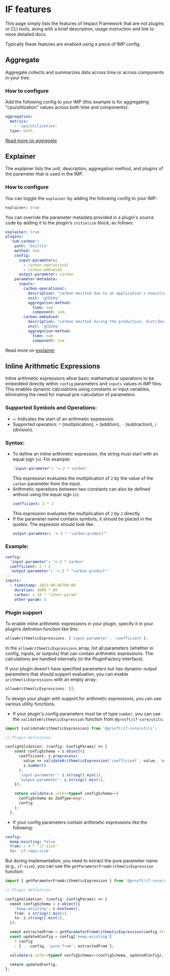 # IF features

This page simply lists the features of Impact Framework that are not plugins or CLI tools, along with a brief description, usage instruction and link to more detailed docs.

Typically these features are enabled using a piece of IMP config.

## Aggregate

Aggregate collects and summarizes data across time or across components in your tree.

### How to configure

Add the following config to your IMP (this example is for aggregating "cpu/utilization" values across both time and components):

```yaml
aggregation:
  metrics:
    - 'cpu/utilization'
  type: both
```

[Read more on aggregate](../major-concepts/aggregation.md)

## Explainer

The explainer lists the unit, description, aggregation method, and plugins of the parameter that is used in the IMP.

### How to configure

You can toggle the `explainer` by adding the following config to your IMP:

```yaml
explainer: true
```

You can override the parameter metadata provided in a plugin's source code by adding it to the plugin's `initialize` block, as follows:

```yaml
explainer: true
plugins:
  'sum-carbon':
    path: 'builtin'
    method: Sum
    config:
      input-parameters:
        - carbon-operational
        - carbon-embodied
      output-parameter: carbon
    parameter-metadata:
      inputs:
        carbon-operational:
          description: "carbon emitted due to an application's execution"
          unit: 'gCO2eq'
          aggregation-method:
            time: sum
            component: sum,
        carbon-embodied:
          description: "carbon emitted during the production, distribution and disposal of a hardware component, scaled by the fraction of the component's lifespan being allocated to the application under investigation"
          unit: 'gCO2eq'
          aggregation-method:
            time: sum
            component: sum
```

Read more on [explainer](../users/how-to-use-the-explain-feature.md)

## Inline Arithmetic Expressions

Inline arithmetic expressions allow basic mathematical operations to be embedded directly within `config` parameters and `inputs` values in IMP files. This enables dynamic calculations using constants or input variables, eliminating the need for manual pre-calculation of parameters.

### Supported Symbols and Operations:

- `=`: Indicates the start of an arithmetic expression.
- Supported operators: `*` (multiplication), `+` (addition), `-` (subtraction), `/` (division).

### Syntax:

- To define an inline arithmetic expression, the string must start with an equal sign (`=`). For example:
  ```yaml
  'input-parameter': '= 2 * carbon'
  ```
  This expression evaluates the multiplication of `2` by the value of the `carbon` parameter from the input.
- Arithmetic operations between two constants can also be defined without using the equal sign (`=`):
  ```yaml
  coefficient: 2 * 2
  ```
  This expression evaluates the multiplication of `2` by `2` directly.
- If the parameter name contains symbols, it should be placed in the quotes. The expresion should look like:
  ```yaml
  output-parameter: '= 2 * "carbon-product"'
  ```

### Example:

```yaml
config:
  'input-parameter': '= 2 * carbon'
  coefficient: 2 * 2
  'output-parameter': '= 2 * "carbon-product"'
---
inputs:
  - timestamp: 2023-08-06T00:00
    duration: 3600 * 60
    carbon: = 10 * "other-param"
    other-param: 3
```

### Plugin support

To enable inline arithmetic expressions in your plugin, specify it in your plugin’s definition function like this:

```ts
allowArithmeticExpressions: ['input-parameter', 'coefficient'];
```

In the `allowArithmeticExpressions` array, list all parameters (whether in config, inputs, or outputs) that can contain arithmetic expressions. The calculations are handled internally (in the PluginFactory interface).

If your plugin doesn’t have specified parameters but has dynamic output parameters that should support evaluation, you can enable `arithmeticExpressions` with an empty array:

```ts
allowArithmeticExpressions: [];
```

To design your plugin with support for arithmetic expressions, you can use various utility functions.

- If your plugin's config parameters must be of type `number`, you can use the `validateArithmeticExpression` function from `@grnsft/if-core/utils`:

```ts
import {validateArithmeticExpression} from '@grnsft/if-core/utils';

// Plugin definition

configValidation: (config: ConfigParams) => {
    const configSchema = z.object({
      coefficient: z.preprocess(
        value => validateArithmeticExpression('coefficient', value, 'number'),
        z.number()
      ),
      'input-parameter': z.string().min(1),
      'output-parameter': z.string().min(1),
    });

    return validate<z.infer<typeof configSchema>>(
      configSchema as ZodType<any>,
      config
    );
  },
```

- If your config parameters contain arithmetic expressions like the following:

```yaml
config:
  keep-existing: false
  from: = 4 * "if-size"
  to: 'if-repo-size'
```

But during implementation, you need to extract the pure parameter name (e.g., `if-size`), you can use the `getParameterFromArithmeticExpression` function:

```ts
import { getParameterFromArithmeticExpression } from '@grnsft/if-core/utils';

// Plugin definition

configValidation: (config: ConfigParams) => {
  const configSchema = z.object({
    'keep-existing': z.boolean(),
    from: z.string().min(1),
    to: z.string().min(1),
  });

  const extractedFrom = getParameterFromArithmeticExpression(config.from);
  const updatedConfig = config['keep-existing']
    ? config
    : { ...config, 'pure-from': extractedFrom };

  validate<z.infer<typeof configSchema>>(configSchema, updatedConfig);

  return updatedConfig;
};
```
